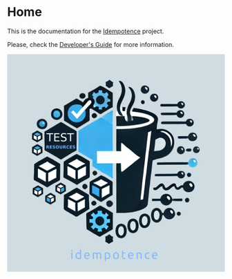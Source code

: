 # Home

This is the documentation for the [Idempotence](https://github.com/carlspring/idempotence) project.

Please, check the [Developer's Guide](developers-guide/index.md) for more information.

<p align="center">
  <img src="./assets/images/idempotence-4-1.webp" />
</p>

